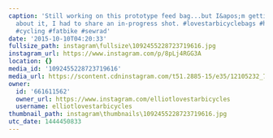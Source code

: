 ```yaml
---
caption: 'Still working on this prototype feed bag...but I&apos;m getting so stoked
  about it, I had to share an in-progress shot. #lovestarbicyclebags #handmade #bikepacking
  #cycling #fatbike #sewrad'
date: '2015-10-10T04:20:33'
fullsize_path: instagram\fullsize\1092455228723719616.jpg
instagram_url: https://www.instagram.com/p/8pLj4RGG3A
location: {}
media_id: '1092455228723719616'
media_url: https://scontent.cdninstagram.com/t51.2885-15/e35/12105232_723883554422073_1358185427_n.jpg?ig_cache_key=MTA5MjQ1NTIyODcyMzcxOTYxNg%3D%3D.2
owner:
  id: '661611562'
  owner_url: https://www.instagram.com/elliotlovestarbicycles
  username: elliotlovestarbicycles
thumbnail_path: instagram\thumbnails\1092455228723719616.jpg
utc_date: 1444450833
---
```

